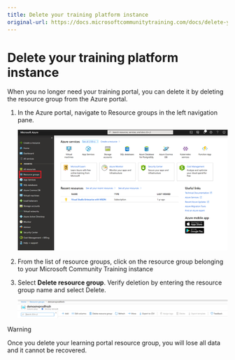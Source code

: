 ```yaml
---
title: Delete your training platform instance
original-url: https://docs.microsoftcommunitytraining.com/docs/delete-your-training-instance
---
```


# Delete your training platform instance

When you no longer need your training portal, you can delete it by deleting the resource group from the Azure portal.

1. In the Azure portal, navigate to Resource groups in the left navigation pane.

   ![image23.png](../../media/image%2823%29.png)	

2. From the list of resource groups, click on the resource group belonging to your Microsoft Community Training instance

3. Select **Delete resource group**. Verify deletion by entering the resource group name and select Delete.

   ![image87.png](../../media/image%2887%29.png)


> [!WARNING]  
> Once you delete your learning portal resource group, you will lose all data and it cannot be recovered.
